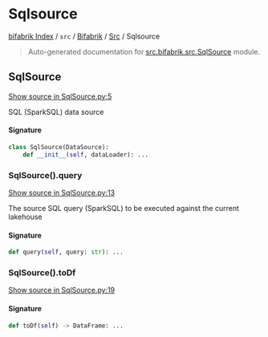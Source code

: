 # Sqlsource

[bifabrik Index](../../../README.md#bifabrik-index) /
`src` /
[Bifabrik](../index.md#bifabrik) /
[Src](./index.md#src) /
Sqlsource

> Auto-generated documentation for [src.bifabrik.src.SqlSource](https://github.com/rjankovic/bifabrik/blob/main/src/bifabrik/src/SqlSource.py) module.

## SqlSource

[Show source in SqlSource.py:5](https://github.com/rjankovic/bifabrik/blob/main/src/bifabrik/src/SqlSource.py#L5)

SQL (SparkSQL) data source

#### Signature

```python
class SqlSource(DataSource):
    def __init__(self, dataLoader): ...
```

### SqlSource().query

[Show source in SqlSource.py:13](https://github.com/rjankovic/bifabrik/blob/main/src/bifabrik/src/SqlSource.py#L13)

The source SQL query (SparkSQL) to be executed against the current lakehouse

#### Signature

```python
def query(self, query: str): ...
```

### SqlSource().toDf

[Show source in SqlSource.py:19](https://github.com/rjankovic/bifabrik/blob/main/src/bifabrik/src/SqlSource.py#L19)

#### Signature

```python
def toDf(self) -> DataFrame: ...
```
